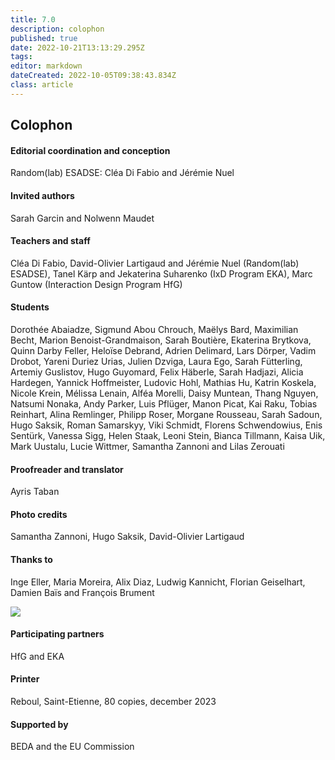 ```yaml
---
title: 7.0
description: colophon
published: true
date: 2022-10-21T13:13:29.295Z
tags:
editor: markdown
dateCreated: 2022-10-05T09:38:43.834Z
class: article
---
```


## Colophon

#### Editorial coordination and conception
Random(lab) ESADSE: Cléa Di Fabio and Jérémie Nuel

#### Invited authors
Sarah Garcin and Nolwenn Maudet

#### Teachers and staff
Cléa Di Fabio, David-Olivier Lartigaud and Jérémie Nuel (Random(lab) ESADSE),
Tanel Kärp and Jekaterina Suharenko (IxD Program EKA), Marc Guntow (Interaction Design Program HfG)

#### Students
Dorothée Abaiadze, Sigmund Abou Chrouch, Maëlys Bard, Maximilian Becht, Marion Benoist-Grandmaison, Sarah Boutière, Ekaterina Brytkova, Quinn Darby Feller, Heloïse Debrand, Adrien Delimard, Lars Dörper, Vadim Drobot, Yareni Duriez Urias, Julien Dzviga, Laura Ego, Sarah Fütterling, Artemiy Guslistov, Hugo Guyomard, Felix Häberle, Sarah Hadjazi, Alicia Hardegen, Yannick Hoffmeister, Ludovic Hohl, Mathias Hu, Katrin Koskela, Nicole Krein, Mélissa Lenain, Alféa Morelli, Daisy Muntean, Thang Nguyen, Natsumi Nonaka, Andy Parker, Luis Pflüger, Manon Picat, Kai Raku, Tobias Reinhart, Alina Remlinger, Philipp Roser, Morgane Rousseau, Sarah Sadoun, Hugo Saksik, Roman Samarskyy, Viki Schmidt, Florens Schwendowius, Enis Sentürk, Vanessa Sigg, Helen Staak, Leoni Stein, Bianca Tillmann, Kaisa Uik, Mark Uustalu, Lucie Wittmer, Samantha Zannoni and Lilas Zerouati

#### Proofreader and translator
Ayris Taban

#### Photo credits
Samantha Zannoni, Hugo Saksik, David-Olivier Lartigaud

#### Thanks to
Inge Eller, Maria Moreira, Alix Diaz, Ludwig Kannicht, Florian Geiselhart, Damien Baïs and François Brument

<div class="logos">
<img src="img/logos.svg" />
</div>

#### Participating partners
HfG and EKA

#### Printer
Reboul, Saint-Etienne, 80 copies, december 2023

#### Supported by
BEDA and the EU Commission
